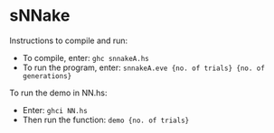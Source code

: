 # sNNake

Instructions to compile and run:

* To compile, enter: `ghc snnakeA.hs`
* To run the program, enter: `snnakeA.eve {no. of trials} {no. of generations}`

To run the demo in NN.hs:

* Enter: `ghci NN.hs`
* Then run the function: `demo {no. of trials}`